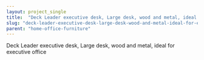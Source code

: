 ```yaml
---
layout: project_single
title:  "Deck Leader executive desk, Large desk, wood and metal, ideal for executive office"
slug: "deck-leader-executive-desk-large-desk-wood-and-metal-ideal-for-executive-office"
parent: "home-office-furniture"
---
```

Deck Leader executive desk, Large desk, wood and metal, ideal for executive office